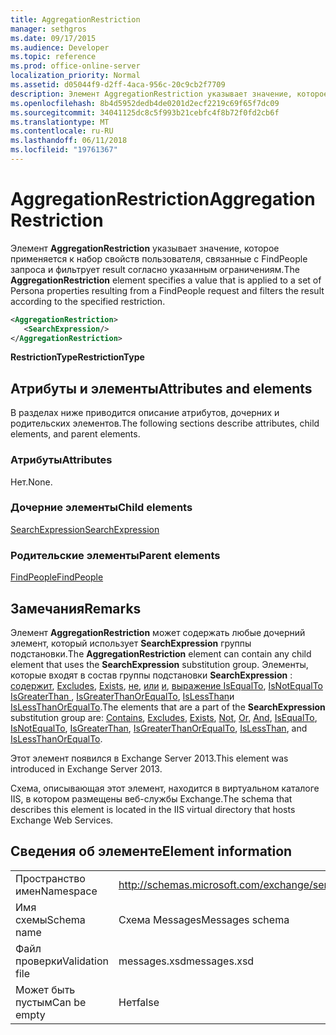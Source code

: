 ```yaml
---
title: AggregationRestriction
manager: sethgros
ms.date: 09/17/2015
ms.audience: Developer
ms.topic: reference
ms.prod: office-online-server
localization_priority: Normal
ms.assetid: d05044f9-d2ff-4aca-956c-20c9cb2f7709
description: Элемент AggregationRestriction указывает значение, которое применяется к набор свойств пользователя, связанные с FindPeople запроса и фильтрует result согласно указанным ограничениям.
ms.openlocfilehash: 8b4d5952dedb4de0201d2ecf2219c69f65f7dc09
ms.sourcegitcommit: 34041125dc8c5f993b21cebfc4f8b72f0fd2cb6f
ms.translationtype: MT
ms.contentlocale: ru-RU
ms.lasthandoff: 06/11/2018
ms.locfileid: "19761367"
---
```

# <a name="aggregationrestriction"></a><span data-ttu-id="f3855-103">AggregationRestriction</span><span class="sxs-lookup"><span data-stu-id="f3855-103">AggregationRestriction</span></span>

<span data-ttu-id="f3855-104">Элемент **AggregationRestriction** указывает значение, которое применяется к набор свойств пользователя, связанные с FindPeople запроса и фильтрует result согласно указанным ограничениям.</span><span class="sxs-lookup"><span data-stu-id="f3855-104">The **AggregationRestriction** element specifies a value that is applied to a set of Persona properties resulting from a FindPeople request and filters the result according to the specified restriction.</span></span> 
  
```XML
<AggregationRestriction>
   <SearchExpression/>
</AggregationRestriction>
```

 <span data-ttu-id="f3855-105">**RestrictionType**</span><span class="sxs-lookup"><span data-stu-id="f3855-105">**RestrictionType**</span></span>
## <a name="attributes-and-elements"></a><span data-ttu-id="f3855-106">Атрибуты и элементы</span><span class="sxs-lookup"><span data-stu-id="f3855-106">Attributes and elements</span></span>

<span data-ttu-id="f3855-107">В разделах ниже приводится описание атрибутов, дочерних и родительских элементов.</span><span class="sxs-lookup"><span data-stu-id="f3855-107">The following sections describe attributes, child elements, and parent elements.</span></span>
  
### <a name="attributes"></a><span data-ttu-id="f3855-108">Атрибуты</span><span class="sxs-lookup"><span data-stu-id="f3855-108">Attributes</span></span>

<span data-ttu-id="f3855-109">Нет.</span><span class="sxs-lookup"><span data-stu-id="f3855-109">None.</span></span>
  
### <a name="child-elements"></a><span data-ttu-id="f3855-110">Дочерние элементы</span><span class="sxs-lookup"><span data-stu-id="f3855-110">Child elements</span></span>

[<span data-ttu-id="f3855-111">SearchExpression</span><span class="sxs-lookup"><span data-stu-id="f3855-111">SearchExpression</span></span>](searchexpression.md)
  
### <a name="parent-elements"></a><span data-ttu-id="f3855-112">Родительские элементы</span><span class="sxs-lookup"><span data-stu-id="f3855-112">Parent elements</span></span>

[<span data-ttu-id="f3855-113">FindPeople</span><span class="sxs-lookup"><span data-stu-id="f3855-113">FindPeople</span></span>](findpeople.md)
  
## <a name="remarks"></a><span data-ttu-id="f3855-114">Замечания</span><span class="sxs-lookup"><span data-stu-id="f3855-114">Remarks</span></span>

<span data-ttu-id="f3855-115">Элемент **AggregationRestriction** может содержать любые дочерний элемент, который использует **SearchExpression** группы подстановки.</span><span class="sxs-lookup"><span data-stu-id="f3855-115">The **AggregationRestriction** element can contain any child element that uses the **SearchExpression** substitution group.</span></span> <span data-ttu-id="f3855-116">Элементы, которые входят в состав группы подстановки **SearchExpression** : [содержит](contains.md), [Excludes](excludes.md), [Exists](exists.md), [не](not.md), [или](or.md) [и](and.md), [выражение IsEqualTo](isequalto.md), [IsNotEqualTo](isnotequalto.md) [IsGreaterThan ](isgreaterthan.md), [IsGreaterThanOrEqualTo](isgreaterthanorequalto.md), [IsLessThan](islessthan.md)и [IsLessThanOrEqualTo](islessthanorequalto.md).</span><span class="sxs-lookup"><span data-stu-id="f3855-116">The elements that are a part of the **SearchExpression** substitution group are: [Contains](contains.md), [Excludes](excludes.md), [Exists](exists.md), [Not](not.md), [Or](or.md), [And](and.md), [IsEqualTo](isequalto.md), [IsNotEqualTo](isnotequalto.md), [IsGreaterThan](isgreaterthan.md), [IsGreaterThanOrEqualTo](isgreaterthanorequalto.md), [IsLessThan](islessthan.md), and [IsLessThanOrEqualTo](islessthanorequalto.md).</span></span>
  
<span data-ttu-id="f3855-117">Этот элемент появился в Exchange Server 2013.</span><span class="sxs-lookup"><span data-stu-id="f3855-117">This element was introduced in Exchange Server 2013.</span></span>
  
<span data-ttu-id="f3855-118">Схема, описывающая этот элемент, находится в виртуальном каталоге IIS, в котором размещены веб-службы Exchange.</span><span class="sxs-lookup"><span data-stu-id="f3855-118">The schema that describes this element is located in the IIS virtual directory that hosts Exchange Web Services.</span></span>
  
## <a name="element-information"></a><span data-ttu-id="f3855-119">Сведения об элементе</span><span class="sxs-lookup"><span data-stu-id="f3855-119">Element information</span></span>

|||
|:-----|:-----|
|<span data-ttu-id="f3855-120">Пространство имен</span><span class="sxs-lookup"><span data-stu-id="f3855-120">Namespace</span></span>  <br/> |http://schemas.microsoft.com/exchange/services/2006/messages  <br/> |
|<span data-ttu-id="f3855-121">Имя схемы</span><span class="sxs-lookup"><span data-stu-id="f3855-121">Schema name</span></span>  <br/> |<span data-ttu-id="f3855-122">Схема Messages</span><span class="sxs-lookup"><span data-stu-id="f3855-122">Messages schema</span></span>  <br/> |
|<span data-ttu-id="f3855-123">Файл проверки</span><span class="sxs-lookup"><span data-stu-id="f3855-123">Validation file</span></span>  <br/> |<span data-ttu-id="f3855-124">messages.xsd</span><span class="sxs-lookup"><span data-stu-id="f3855-124">messages.xsd</span></span>  <br/> |
|<span data-ttu-id="f3855-125">Может быть пустым</span><span class="sxs-lookup"><span data-stu-id="f3855-125">Can be empty</span></span>  <br/> |<span data-ttu-id="f3855-126">Нет</span><span class="sxs-lookup"><span data-stu-id="f3855-126">false</span></span>  <br/> |
   


